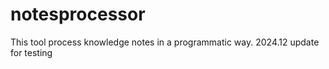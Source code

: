 # notesprocessor
This tool process knowledge notes in a programmatic way. 
2024.12 update for testing

